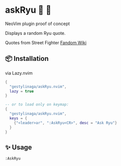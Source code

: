 # askRyu 💪 🥋
NeoVim plugin proof of concept

Displays a random Ryu quote.

Quotes from Street Fighter 
[Fandom Wiki](https://streetfighter.fandom.com/wiki/Ryu/Quotes)

## 📦 Installation
via Lazy.nvim
```lua
{
  "gestylinaga/askRyu.nvim",
  lazy = true
}

-- or to load only on keymap:
{
  "gestylinaga/askRyu.nvim",
  keys = {
    {"<leader>ar", ":AskRyu<CR>", desc = "Ask Ryu"}
  }
}
```

## ✨ Usage
```
:AskRyu
```
